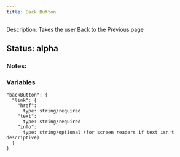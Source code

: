 ```yaml
---
title: Back Button
---
```


Description: Takes the user Back to the Previous page

## Status: alpha

### Notes:

### Variables
~~~
"backButton": {
  "link": {
    "href": 
      type: string/required
    "text":  
      type: string/required
    "info":  
      type: string/optional (for screen readers if text isn't descriptive)
  }
}
~~~
